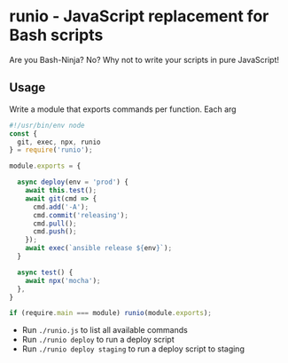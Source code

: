 # runio - JavaScript replacement for Bash scripts

Are you Bash-Ninja? No?
Why not to write your scripts in pure JavaScript!

## Usage

Write a module that exports commands per function. 
Each arg

```js
#!/usr/bin/env node
const {
  git, exec, npx, runio
} = require('runio');

module.exports = {

  async deploy(env = 'prod') {
    await this.test();
    await git(cmd => {
      cmd.add('-A');
      cmd.commit('releasing');
      cmd.pull();
      cmd.push();      
    });
    await exec(`ansible release ${env}`);
  }

  async test() {
    await npx('mocha');
  },
}

if (require.main === module) runio(module.exports);
```

* Run `./runio.js` to list all available commands
* Run `./runio deploy` to run a deploy script
* Run `./runio deploy staging` to run a deploy script to staging


